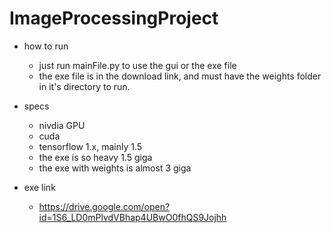 # ImageProcessingProject

* how to run 
    * just run mainFile.py to use the gui or the exe file 
    * the exe file is in the download link, and must have the weights folder in it's directory to run.
* specs
    * nivdia GPU
    * cuda 
    * tensorflow 1.x, mainly 1.5
    * the exe is so heavy 1.5 giga 
    * the exe with weights is almost 3 giga 
    
* exe link
    * https://drive.google.com/open?id=1S6_LD0mPlvdVBhap4UBwO0fhQS9Jojhh
    
